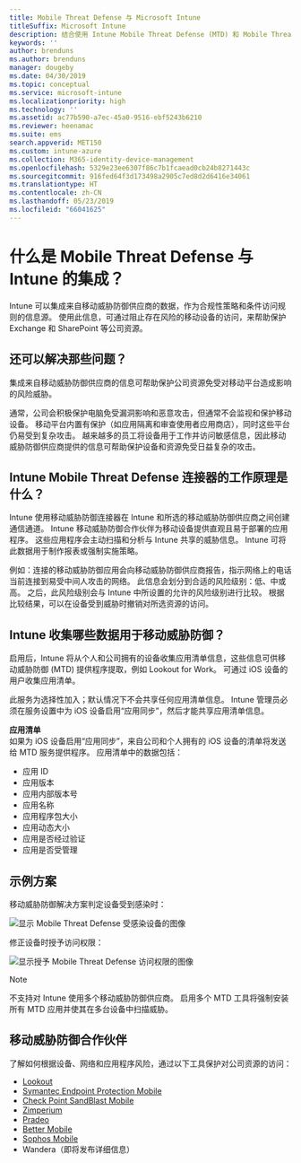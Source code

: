 ```yaml
---
title: Mobile Threat Defense 与 Microsoft Intune
titleSuffix: Microsoft Intune
description: 结合使用 Intune Mobile Threat Defense (MTD) 和 Mobile Threat Defense 合作伙伴，保护对基于设备风险的公司资源的访问权限。
keywords: ''
author: brenduns
ms.author: brenduns
manager: dougeby
ms.date: 04/30/2019
ms.topic: conceptual
ms.service: microsoft-intune
ms.localizationpriority: high
ms.technology: ''
ms.assetid: ac77b590-a7ec-45a0-9516-ebf5243b6210
ms.reviewer: heenamac
ms.suite: ems
search.appverid: MET150
ms.custom: intune-azure
ms.collection: M365-identity-device-management
ms.openlocfilehash: 5329e23ee6307f86c7b1fcaead0cb24b8271443c
ms.sourcegitcommit: 916fed64f3d173498a2905c7ed8d2d6416e34061
ms.translationtype: HT
ms.contentlocale: zh-CN
ms.lasthandoff: 05/23/2019
ms.locfileid: "66041625"
---
```

# <a name="what-is-mobile-threat-defense-integration-with-intune"></a>什么是 Mobile Threat Defense 与 Intune 的集成？
Intune 可以集成来自移动威胁防御供应商的数据，作为合规性策略和条件访问规则的信息源。 使用此信息，可通过阻止存在风险的移动设备的访问，来帮助保护 Exchange 和 SharePoint 等公司资源。  

## <a name="what-problem-does-this-solve"></a>还可以解决那些问题？
集成来自移动威胁防御供应商的信息可帮助保护公司资源免受对移动平台造成影响的风险威胁。  

通常，公司会积极保护电脑免受漏洞影响和恶意攻击，但通常不会监视和保护移动设备。 移动平台内置有保护（如应用隔离和审查使用者应用商店），同时这些平台仍易受到复杂攻击。 越来越多的员工将设备用于工作并访问敏感信息，因此移动威胁防御供应商提供的信息可帮助保护设备和资源免受日益复杂的攻击。  

## <a name="how-do-the-intune-mobile-threat-defense-connectors-work"></a>Intune Mobile Threat Defense 连接器的工作原理是什么？

Intune 使用移动威胁防御连接器在 Intune 和所选的移动威胁防御供应商之间创建通信通道。 Intune 移动威胁防御合作伙伴为移动设备提供直观且易于部署的应用程序。 这些应用程序会主动扫描和分析与 Intune 共享的威胁信息。 Intune 可将此数据用于制作报表或强制实施策略。  

例如：连接的移动威胁防御应用会向移动威胁防御供应商报告，指示网络上的电话当前连接到易受中间人攻击的网络。 此信息会划分到合适的风险级别：低、中或高。 之后，此风险级别会与 Intune 中所设置的允许的风险级别进行比较。 根据比较结果，可以在设备受到威胁时撤销对所选资源的访问。

## <a name="what-data-does-intune-collect-for-mobile-threat-defense"></a>Intune 收集哪些数据用于移动威胁防御？

启用后，Intune 将从个人和公司拥有的设备收集应用清单信息，这些信息可供移动威胁防御 (MTD) 提供程序提取，例如 Lookout for Work。 可通过 iOS 设备的用户收集应用清单。

此服务为选择性加入；默认情况下不会共享任何应用清单信息。 Intune 管理员必须在服务设置中为 iOS 设备启用“应用同步”，然后才能共享应用清单信息。

**应用清单**  
如果为 iOS 设备启用“应用同步”，来自公司和个人拥有的 iOS 设备的清单将发送给 MTD 服务提供程序。 应用清单中的数据包括：

 - 应用 ID
 - 应用版本
 - 应用内部版本号
 - 应用名称
 - 应用程序包大小
 - 应用动态大小
 - 应用是否经过验证
 - 应用是否受管理

## <a name="sample-scenarios"></a>示例方案

移动威胁防御解决方案判定设备受到感染时：

![显示 Mobile Threat Defense 受感染设备的图像](./media/MTD-image-1.png)

修正设备时授予访问权限：

![显示授予 Mobile Threat Defense 访问权限的图像](./media/MTD-image-2.png)

> [!NOTE] 
> 不支持对 Intune 使用多个移动威胁防御供应商。 启用多个 MTD 工具将强制安装所有 MTD 应用并使其在多台设备中扫描威胁。

## <a name="mobile-threat-defense-partners"></a>移动威胁防御合作伙伴

了解如何根据设备、网络和应用程序风险，通过以下工具保护对公司资源的访问：

- [Lookout](lookout-mobile-threat-defense-connector.md)
- [Symantec Endpoint Protection Mobile](skycure-mobile-threat-defense-connector.md)
- [Check Point SandBlast Mobile](checkpoint-sandblast-mobile-mobile-threat-defense-connector.md)
- [Zimperium](zimperium-mobile-threat-defense-connector.md)
- [Pradeo](pradeo-mobile-threat-defense-connector.md)
- [Better Mobile](better-mobile-threat-defense-connector.md)
- [Sophos Mobile](sophos-mtd-connector.md)
- Wandera（即将发布详细信息）
